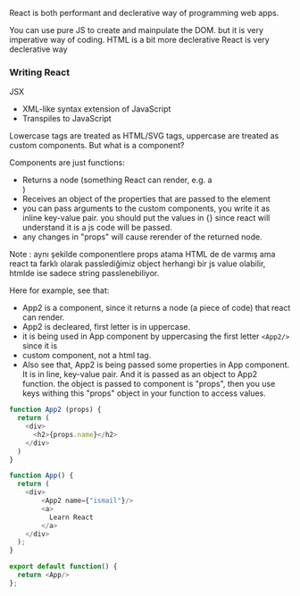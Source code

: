 React is both performant and declerative way of programming web apps.

You can use pure JS to create and mainpulate the DOM. but it is very imperative way of coding.
HTML is a bit more declerative
React is very declerative way

### Writing React

JSX
- XML-like syntax extension of JavaScript
- Transpiles to JavaScript



Lowercase tags are treated as HTML/SVG tags, uppercase are treated
as custom components. But what is a component?

Components are just functions:
- Returns a node (something React can render, e.g. a <div />)
- Receives an object of the properties that are passed to the element
- you can pass arguments to the custom components, you write it as inline key-value pair. you should put the values in {} since react will understand it is a js code will be passed.
- any changes in "props" will cause rerender of the returned node. 

Note : aynı şekilde componentlere props atama HTML de de varmış ama react ta farklı olarak passlediğimiz object herhangi bir js value olabilir, htmlde ise sadece string passlenebiliyor.


Here for example, see that:
- App2 is a component, since it returns a node (a piece of code) that react can render.
- App2 is decleared, first letter is in uppercase.
- it is being used in App component by uppercasing the first letter `<App2/>` since it is
- custom component, not a html tag.
- Also see that, App2 is being passed some properties in App component. It is in line, key-value pair. And it is passed as an object to App2 function. the object is passed to component is "props", then you use keys withing this "props" object in your function to access values.


```js
function App2 (props) {
  return (
    <div>
      <h2>{props.name}</h2>
    </div>
  )
}

function App() {
  return (
    <div>
        <App2 name={"ismail"}/>
        <a>
          Learn React
        </a>
    </div>
  );
}

export default function() {
  return <App/>
};

```
